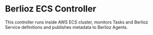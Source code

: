 # Berlioz ECS Controller

This controller runs inside AWS ECS cluster, monitors Tasks and Berlioz Service definitions and publishes metadata to Berlioz Agents.